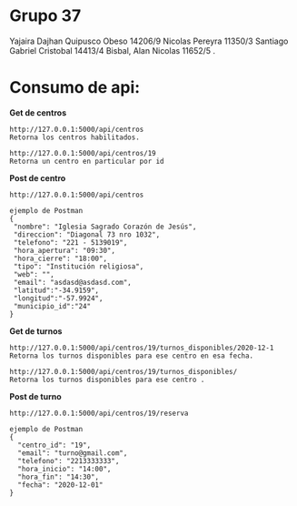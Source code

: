 # Grupo 37

Yajaira Dajhan Quipusco Obeso 14206/9
Nicolas Pereyra 11350/3
Santiago Gabriel Cristobal 14413/4
Bisbal, Alan Nicolas 11652/5
.




# Consumo de api:

**Get de centros**
```
http://127.0.0.1:5000/api/centros
Retorna los centros habilitados.
```

```
http://127.0.0.1:5000/api/centros/19
Retorna un centro en particular por id
```

**Post de centro**

```
http://127.0.0.1:5000/api/centros

ejemplo de Postman
{
 "nombre": "Iglesia Sagrado Corazón de Jesús",
 "direccion": "Diagonal 73 nro 1032",
 "telefono": "221 - 5139019",
 "hora_apertura": "09:30",
 "hora_cierre": "18:00",
 "tipo": "Institución religiosa",
 "web": "",
 "email": "asdasd@asdasd.com",
 "latitud":"-34.9159",
 "longitud":"-57.9924",
 "municipio_id":"24"
}
```

**Get de turnos**
```
http://127.0.0.1:5000/api/centros/19/turnos_disponibles/2020-12-1
Retorna los turnos disponibles para ese centro en esa fecha.
```

```
http://127.0.0.1:5000/api/centros/19/turnos_disponibles/
Retorna los turnos disponibles para ese centro .
```

**Post de turno**

```
http://127.0.0.1:5000/api/centros/19/reserva

ejemplo de Postman
{
  "centro_id": "19",
  "email": "turno@gmail.com",
  "telefono": "2213333333",
  "hora_inicio": "14:00",
  "hora_fin": "14:30",
  "fecha": "2020-12-01"
}
```
